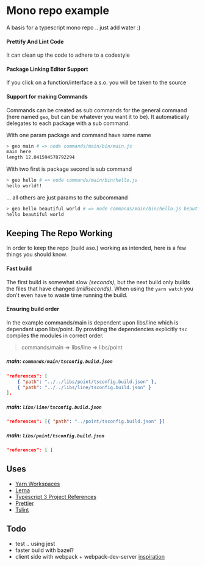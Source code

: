 # Mono repo example

A basis for a typescript mono repo .. just add water :)

#### Prettify And Lint Code

It can clean up the code to adhere to a codestyle 

#### Package Linking Editor Support 

If you click on a function/interface a.s.o. you will be taken 
to the source

#### Support for making Commands

Commands can be created as sub commands for the general command 
(here named `geo`, but can be whatever you want it to be). 
It automatically delegates to each package with a sub command.

With one param package and command have same name

```bash
> geo main # => node commands/main/bin/main.js
main here
length 12.041594578792294
```

With two first is package second is sub command

```bash
> geo hello # => node commands/main/bin/hello.js
hello world!!
```
 
... all others are just params to the subcommand

```bash
> geo hello beautiful world # => node commands/main/bin/hello.js beautiful world
hello beautiful world
```
 

## Keeping The Repo Working

In order to keep the repo (build aso.) working as intended, here 
is a few things you should know.

#### Fast build

The first build is somewhat slow *(seconds)*, but the next build only builds the 
files that have changed *(milliseconds)*. When using the `yarn watch` you don't even
have to waste time running the build.

#### Ensuring build order

In the example commands/main is dependent upon libs/line which 
is dependant upon libs/point. By providing the dependencies explicitly
`tsc` compiles the modules in correct order. 

> commands/main => libs/line => libs/point

##### main: `commands/main/tsconfig.build.json`
```json
"references": [
    { "path": "../../libs/point/tsconfig.build.json" }, 
    { "path": "../../libs/line/tsconfig.build.json" }
],
```

##### main: `libs/line/tsconfig.build.json`
```json
"references": [{ "path": "../point/tsconfig.build.json" }]
```

##### main: `libs/point/tsconfig.build.json`
```json
"references": [ ]
```

## Uses

* [Yarn Workspaces](https://yarnpkg.com/lang/en/docs/workspaces/)
* [Lerna](https://lernajs.io/)
* [Typescript 3 Project References](https://www.typescriptlang.org/docs/handbook/project-references.html)
* [Prettier](https://prettier.io/)
* [Tslint](https://palantir.github.io/tslint/)

## Todo

* test .. using jest
* faster build with bazel?
* client side with webpack + webpack-dev-server [inspiration](https://medium.com/@kenneth_chau/speeding-up-webpack-typescript-incremental-builds-by-7x-3912ba4c1d15)
